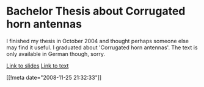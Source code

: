 # Bachelor Thesis about Corrugated horn antennas

I finished my thesis in October 2004 and thought perhaps someone else may find it useful. 
I graduated about 'Corrugated horn antennas'. The text is only available in German though, sorry.

[Link to slides](/entries/academia/studienarbeit_corrugated_horn_antennas_slides.pdf)
[Link to text](/entries/academia/studienarbeit_corrugated_horn_antennas.pdf)

[[!meta date="2008-11-25 21:32:33"]]
